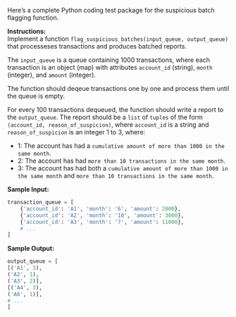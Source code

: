 Here’s a complete Python coding test package for the suspicious batch flagging function.

**Instructions:**  
Implement a function `flag_suspicious_batches(input_queue, output_queue)` that processeses transactions and produces batched reports.

The `input_queue` is a queue containing 1000 transactions, where each transaction is an object (map) with attributes `account_id` (string), `month` (integer), and `amount` (integer).

The function should deqeue transactions one by one and process them until the queue is empty. 

For every 100 transactions dequeued, the function should write a report to the `output_queue`.
The report should be a `list` of `tuples` of the form `(account_id, reason_of_suspicion)`, where `account_id` is a string and `reason_of_suspicion` is an integer 1 to 3, where:
- 1: The account has had a `cumulative amount of more than 1000 in the same month`.
- 2: The account has had `more than 10 transactions in the same month`.
- 3: The account has had both a `cumulative amount of more than 1000 in the same month` and `more than 10 transactions in the same month`.

**Sample Input:**
```python
transaction_queue = [
    {'account_id': 'A1', 'month': '6', 'amount': 2000},
    {'account_id': 'A2', 'month': '10', 'amount': 3000},
    {'account_id': 'A3', 'month': '7', 'amount': 11000},
    # ... 
]
```

**Sample Output:**
```python
output_queue = [
[('A1', 3),
('A2', 1),
('A3', 2)],
[('A4', 3),
('A6', 1)],
# ...
]
```
